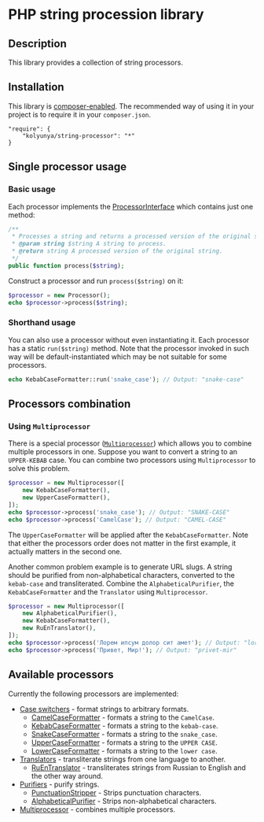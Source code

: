 # PHP string procession library

## Description
This library provides a collection of string processors.

## Installation

This library is [composer-enabled](https://packagist.org/packages/kolyunya/string-processor). The recommended way of using it in your project is to require it in your `composer.json`.
~~~
"require": {
    "kolyunya/string-processor": "*"
}
~~~

## Single processor usage

### Basic usage
Each processor implements the [ProcessorInterface](https://github.com/Kolyunya/string-processor/blob/master/sources/ProcessorInterface.php) which contains just one method:
~~~php
/**
 * Processes a string and returns a processed version of the original string.
 * @param string $string A string to process.
 * @return string A processed version of the original string.
 */
public function process($string);
~~~

Construct a processor and run `process($string)` on it:
~~~php
$processor = new Processor();
echo $processor->process($string);
~~~

### Shorthand usage
You can also use a processor without even instantiating it. Each processor has a static `run($string)` method. Note that the processor invoked in such way will be default-instantiated which may be not suitable for some processors.
~~~php
echo KebabCaseFormatter::run('snake_case'); // Output: "snake-case"
~~~

## Processors combination

### Using `Multiprocessor`
There is a special processor ([`Multiprocessor`](https://github.com/Kolyunya/string-processor/blob/master/sources/Multiprocessor.php)) which allows you to combine multiple processors in one. Suppose you want to convert a string to an `UPPER-KEBAB` case. You can combine two processors using `Multiprocessor` to solve this problem.
~~~php
$processor = new Multiprocessor([
    new KebabCaseFormatter(),
    new UpperCaseFormatter(),
]);
echo $processor->process('snake_case'); // Output: "SNAKE-CASE"
echo $processor->process('CamelCase'); // Output: "CAMEL-CASE"
~~~
The `UpperCaseFormatter` will be applied after the `KebabCaseFormatter`. Note that either the processors order does not matter in the first example, it actually matters in the second one.

Another common problem example is to generate URL slugs. A string should be purified from non-alphabetical characters, converted to the `kebab-case` and transliterated. Combine the `AlphabeticalPurifier`, the `KebabCaseFormatter` and the `Translator` using `Multiprocessor`.
~~~php
$processor = new Multiprocessor([
    new AlphabeticalPurifier(),
    new KebabCaseFormatter(),
    new RuEnTranslator(),
]);
echo $processor->process('Лорем ипсум долор сит амет'); // Output: "lorem-ipsum-dolor-sit-amet"
echo $processor->process('Привет, Мир!'); // Output: "privet-mir"
~~~

## Available processors
Currently the following processors are implemented:
* [Case switchers](https://github.com/Kolyunya/string-processor/blob/master/sources/Format/CaseSwitcher.php) - format strings to arbitrary formats.
    * [CamelCaseFormatter](https://github.com/Kolyunya/string-processor/blob/master/sources/Format/CamelCaseFormatter.php) - formats a string to the `CamelCase`.
    * [KebabCaseFormatter](https://github.com/Kolyunya/string-processor/blob/master/sources/Format/KebabCaseFormatter.php) - formats a string to the `kebab-case`.
    * [SnakeCaseFormatter](https://github.com/Kolyunya/string-processor/blob/master/sources/Format/SnakeCaseFormatter.php) - formats a string to the `snake_case`.
    * [UpperCaseFormatter](https://github.com/Kolyunya/string-processor/blob/master/sources/Format/UpperCaseFormatter.php) - formats a string to the `UPPER CASE`.
    * [LowerCaseFormatter](https://github.com/Kolyunya/string-processor/blob/master/sources/Format/LowerCaseFormatter.php) - formats a string to the `lower case`.
* [Translators](https://github.com/Kolyunya/string-processor/blob/master/sources/Translit/Translator.php) - transliterate strings from one language to another.
    * [RuEnTranslator](https://github.com/Kolyunya/string-processor/blob/master/sources/Translit/RuEnTranslator.php) - transliterates strings from Russian to English and the other way around.
* [Purifiers](https://github.com/Kolyunya/string-processor/blob/master/sources/Purify/BasePurifier.php) - purify strings.
    * [PunctuationStripper](https://github.com/Kolyunya/string-processor/blob/master/sources/Purify/PunctuationStripper.php) - Strips punctuation characters.
    * [AlphabeticalPurifier](https://github.com/Kolyunya/string-processor/blob/master/sources/Purify/AlphabeticalPurifier.php) - Strips non-alphabetical characters.
* [Multiprocessor](https://github.com/Kolyunya/string-processor/blob/master/sources/Multiprocessor.php) - combines multiple processors.
